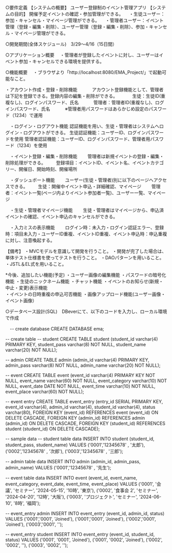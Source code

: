 ○要件定義
【システムの概要】
ユーザー登録制のイベント管理アプリ
【システムの目的】
開催予定イベントの確認・参加管理ができる。
　・生徒ユーザー：参加・キャンセル・マイページ管理ができる。
　・管理者ユーザー：イベント管理（登録・編集・削除）、ユーザー管理（登録・編集・削除）、参加・キャンセル・マイページ管理ができる。

○開発期間(全体スケジュール)　3/29〜4/16（15日間）

○アプリケーション概要
　・管理者が登録したイベントに対し、ユーザーはイベント参加・キャンセルできる環境を提供する。

○機能概要
　・ブラウザより「http://localhost:8080/EMA_Project/」で起動可能なこと。
　
 
 ・アカウント作成・登録・削除機能
　　　アカウント登録機能として、管理者は下記を登録できる。登録内容の編集・削除ができる。
　　　生徒：生徒ID(重複なし)、ログインパスワード、氏名
　　　管理者：管理者ID(重複なし)、ログインパスワード、氏名
　　　※管理者用パスワードはあらかじめ設定のパスワード（1234）で運用


　・ログイン・ログアウト機能
    認証機能を用い、生徒・管理者はシステムへログイン・ログアウトができる。
    生徒認証機能：ユーザーID、ログインパスワードを使用
    管理者認証機能：ユーザーID、ログインパスワード、管理者用パスワード（1234）を使用


　・イベント登録・編集・削除機能
　　管理者は新規イベントの登録・編集・削除処理ができる。
　　登録項目：イベントID、イベント名、イベントカテゴリー、開催日、開始時刻、開催場所


　・ダッシュボート機能
　　ユーザー(生徒・管理者)別に以下のページへアクセスできる。
　　生徒：開催中イベント申込・詳細確認、マイページ
　　管理者：イベント一覧(ページ内よりイベント参加者一覧)、ユーザー一覧、マイページ


　・生徒・管理者マイページ機能
　　生徒・管理者はマイページから、申込済イベントの確認、イベント申込のキャンセルができる。


　・入力ミスの表示機能
　　ログイン時：未入力・ログイン認証エラー、登録時：項目未入力・ユーザーID重複、イベントID重複、イベント申込時：申込重複に対し、注意喚起する。

【備考】
  ・MVCモデルを意識して開発を行うこと。
  ・開発が完了した場合は、単体テスト仕様書を使ってテストを行うこと。
  ・DAOパターンを用いること。
  ・JSTL＆EL式を用いること。

  
*今後、追加したい機能(予定)
・ユーザー画像の編集機能
・パスワードの暗号化機能
・生徒のニックネーム機能
・チャット機能
・イベントのお知らせ(新規・中止・変更)表示機能       
・イベントの日時重複の申込可否機能
・画像アップロード機能(ユーザー画像・イベント画像）


○データベース設計(SQL)　DBeverにて、以下のコードを入力し、ローカル環境で作成

　-- create database
 CREATE DATABASE ema;

 -- create table
 -- student
CREATE TABLE student
(student_id varchar(4) PRIMARY KEY,
    student_pass varchar(8) NOT NULL,
    student_name varchar(20) NOT NULL);

-- admin
CREATE TABLE admin
(admin_id varchar(4) PRIMARY KEY,
    admin_pass varchar(8) NOT NULL,
    admin_name varchar(20) NOT NULL);

-- event
CREATE TABLE event
(event_id varchar(4) PRIMARY KEY NOT NULL,
    event_name varchar(60) NOT NULL,
    event_category varchar(10) NOT NULL,
    event_date DATE NOT NULL,
    event_time varchar(10) NOT NULL,
    event_place varchar(60) NOT NULL);

-- event entry
CREATE TABLE event_entry
(entry_id SERIAL PRIMARY KEY, 
    event_id varchar(4),
    admin_id varchar(4),
    student_id varchar(4),
    status varchar(80), 
    FOREIGN KEY (event_id) REFERENCES event (event_id) ON DELETE CASCADE,
    FOREIGN KEY (admin_id) REFERENCES  admin (admin_id) ON DELETE CASCADE,
    FOREIGN KEY (student_id) REFERENCES student (student_id) ON DELETE CASCADE);

-- sample data
-- student table data
INSERT INTO student (student_id, student_pass, student_name) VALUES
('0001','12345678' , '太郎'),
('0002','12345678' , '次郎'),
('0003','12345678' , '三郎');

-- admin table data
INSERT INTO admin (admin_id, admin_pass, admin_name) VALUES
('0001','12345678' , '先生');

-- event table data
INSERT INTO event (event_id, event_name, event_category, event_date, event_time, event_place) VALUES
('0001', '会議', 'セミナー', '2024-05-15', '10時', '東京'),
('0002', '食事会 2', 'セミナー',  '2024-04-20', '12時', '大阪'),
('0003', 'プロジェクト', 'セミナー',  '2024-06-10', '8時', '福岡');

-- event_entry admin
INSERT INTO event_entry (event_id, admin_id, status) VALUES
('0001','0001', 'Joined'), 
('0001','0001', 'Joined'), 
('0002','0001', 'Joined'),
('0003','0001', '');

-- event_entry student
INSERT INTO event_entry (event_id, student_id, status) VALUES
('0001', '0001', 'Joined'), 
('0001', '0002', 'Joined'), 
('0002', '0002', ''),
('0003', '0002', '');    
